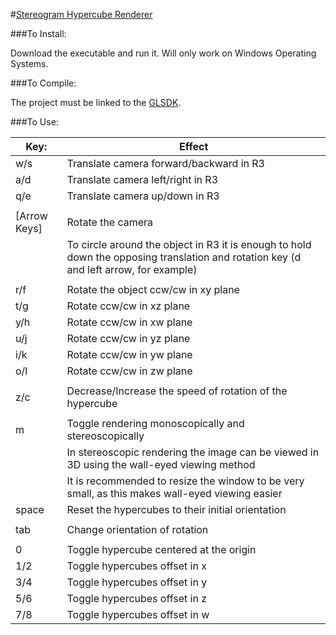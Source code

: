 #<a href="http://www.hecatonfish.com/fourcube">Stereogram Hypercube Renderer</a>

###To Install:

Download the executable and run it. Will only work on Windows Operating Systems.

###To Compile:

The project must be linked to the <a href="http://glsdk.sourceforge.net">GLSDK</a>.

###To Use:

|Key:		|	Effect
|---------------|----------------------------------------------------------
|w/s		|		Translate camera forward/backward in R3
|a/d		|		Translate camera left/right in R3
|q/e		|		Translate camera up/down in R3
|		|
|[Arrow Keys]	|Rotate the camera
|		|		To circle around the object in R3 it is enough to hold down the opposing translation and rotation key (d and left arrow, for example)
|		|
|r/f		|		Rotate the object ccw/cw in xy plane
|t/g		|		Rotate ccw/cw in xz plane
|y/h		|		Rotate ccw/cw in xw plane
|u/j		|		Rotate ccw/cw in yz plane
|i/k		|		Rotate ccw/cw in yw plane
|o/l		|		Rotate ccw/cw in zw plane
|		|
|z/c		|		Decrease/Increase the speed of rotation of the hypercube
|		|
|m		|		Toggle rendering monoscopically and stereoscopically
|		|		In stereoscopic rendering the image can be viewed in 3D using the wall-eyed viewing method
|		|		It is recommended to resize the window to be very small, as this makes wall-eyed viewing easier
|space		|	Reset the hypercubes to their initial orientation
|		|
|tab		|		Change orientation of rotation
|		|
|0		|		Toggle hypercube centered at the origin
|1/2		|		Toggle hypercubes offset in x
|3/4		|		Toggle hypercubes offset in y
|5/6		|		Toggle hypercubes offset in z
|7/8		|		Toggle hypercubes offset in w

